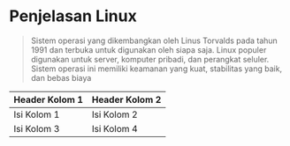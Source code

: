 # Penjelasan Linux
>Sistem operasi yang dikembangkan oleh Linus Torvalds pada tahun 1991 dan terbuka untuk digunakan oleh siapa saja. Linux populer digunakan untuk server, komputer pribadi, dan perangkat seluler. Sistem operasi ini memiliki keamanan yang kuat, stabilitas yang baik, dan bebas biaya

| Header Kolom 1 | Header Kolom 2 |
| -------------- | -------------- |
| Isi Kolom 1    | Isi Kolom 2    |
| Isi Kolom 3    | Isi Kolom 4    |
